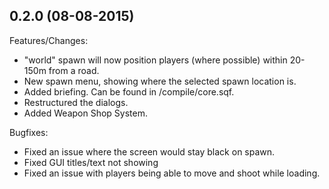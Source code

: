 ## 0.2.0 (08-08-2015)

Features/Changes:

  - "world" spawn will now position players (where possible) within 20-150m from a road.
  - New spawn menu, showing where the selected spawn location is.
  - Added briefing. Can be found in /compile/core.sqf.
  - Restructured the dialogs.
  - Added Weapon Shop System.

Bugfixes:

  - Fixed an issue where the screen would stay black on spawn.
  - Fixed GUI titles/text not showing
  - Fixed an issue with players being able to move and shoot while loading.